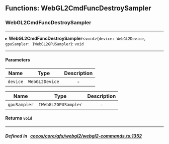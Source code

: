 ## Functions: WebGL2CmdFuncDestroySampler

### WebGL2CmdFuncDestroySampler


___
▸ **WebGL2CmdFuncDestroySampler**<`void`\>(`device: WebGL2Device, gpuSampler: IWebGL2GPUSampler`): `void`
___


#### Parameters

| Name | Type | Description |
| :------: | :------: | :------: |
| `device` | `WebGL2Device` | - |

| Name | Type | Description |
| :------: | :------: | :------: |
| `gpuSampler` | `IWebGL2GPUSampler` | - |


#### Returns `void` 
___


##### Defined in &nbsp;   [cocos/core/gfx/webgl2/webgl2-commands.ts:1352](https://github.com/cocos-creator/engine/blob/c7bf6b8a9/cocos/core/gfx/webgl2/webgl2-commands.ts#L1352)&nbsp;
